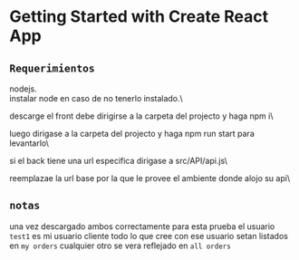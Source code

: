 # Getting Started with Create React App

## `Requerimientos`

nodejs.\
instalar node en caso de no tenerlo instalado.\

descarge el front debe dirigirse a la carpeta del projecto y haga npm i\ 

luego dirigase a la carpeta del projecto y haga npm run start para levantarlo\

si el back tiene una url especifica dirigase a src/API/api.js\

reemplazae la url base por la que le provee el ambiente donde alojo su api\

## `notas` 

una vez descargado ambos correctamente para esta prueba el usuario `test1` 
es mi usuario cliente todo lo que cree con ese usuario setan listados en 
`my orders` cualquier otro se vera reflejado en `all orders`

